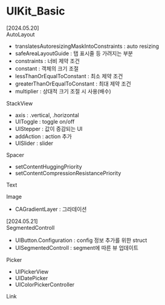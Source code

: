 # UIKit_Basic

[2024.05.20]  
AutoLayout  
- translatesAutoresizingMaskIntoConstraints : auto resizing  
- safeAreaLayoutGuide : 탭 표시줄 등 가려지는 부분  
- constraints : 너비 제약 조건 
- constant : 객체의 크기 조절  
- lessThanOrEqualToConstant : 최소 제약 조건  
- greaterThanOrEqualToConstant : 최대 제약 조건  
- multiplier : 상대적 크기 조절 시 사용(배수)  

StackView  
- axis : .vertical, .horizontal  
- UIToggle : toggle on/off  
- UIStepper : 값이 증감되는 UI  
- addAction : action 추가   
- UISlider : slider  

Spacer  
- setContentHuggingPriority  
- setContentCompressionResistancePriority 

Text  

Image  
- CAGradientLayer : 그라데이션  

[2024.05.21]  
SegmentedControll  
- UIButton.Configuration : config 정보 추가를 위한 struct  
- UISegmentedControll : segment에 따른 뷰 업데이트  

Picker  
- UIPickerView  
- UIDatePicker  
- UIColorPickerController  

Link  

